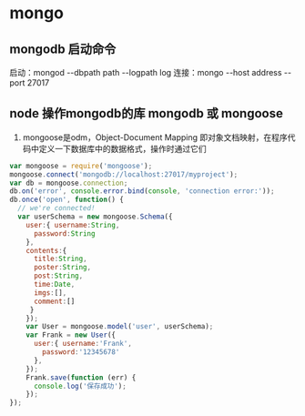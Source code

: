 # mongo

## mongodb 启动命令

启动：mongod --dbpath path --logpath log
连接：mongo --host address --port 27017

## node 操作mongodb的库 mongodb 或 mongoose

1. mongoose是odm，Object-Document Mapping 即对象文档映射，在程序代码中定义一下数据库中的数据格式，操作时通过它们

```javascript
var mongoose = require('mongoose');
mongoose.connect('mongodb://localhost:27017/myproject');
var db = mongoose.connection;
db.on('error', console.error.bind(console, 'connection error:'));
db.once('open', function() {
  // we're connected!
  var userSchema = new mongoose.Schema({
    user:{ username:String,
      password:String
    },
    contents:{
      title:String,
      poster:String,
      post:String,
      time:Date,
      imgs:[],
      comment:[]
     }
    });
    var User = mongoose.model('user', userSchema);
    var Frank = new User({
      user:{ username:'Frank',
        password:'12345678'
      },
    });
    Frank.save(function (err) {
      console.log('保存成功');
    });
});
```
